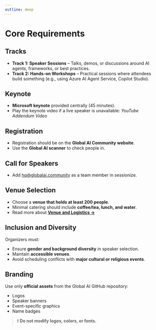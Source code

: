 ```yaml
---
outline: deep
---
```

# Core Requirements

## Tracks

- **Track 1: Speaker Sessions** – Talks, demos, or discussions around AI agents, frameworks, or best practices.  
- **Track 2: Hands-on Workshops** – Practical sessions where attendees build something (e.g., using Azure AI Agent Service, Copilot Studio).  

## Keynote

- **Microsoft keynote** provided centrally (45 minutes).  
- Play the keynote video if a live speaker is unavailable: *YouTube Addendum Video*  

## Registration

- Registration should be on the **Global AI Community website**.  
- Use the **Global AI scanner** to check people in. 

## Call for Speakers

- Add hq@globalai.community as a team member in sessionize.

## Venue Selection

- Choose a **venue that holds at least 200 people**.  
- Minimal catering should include **coffee/tea, lunch, and water**.  
- Read more about [**Venue and Logistics →** ](/agentcon/venue-logistics) 

## Inclusion and Diversity

Organizers must:

- Ensure **gender and background diversity** in speaker selection.  
- Maintain **accessible venues**.  
- Avoid scheduling conflicts with **major cultural or religious events**.  

## Branding

Use only **official assets** from the Global AI GitHub repository:

- Logos  
- Speaker banners  
- Event-specific graphics  
- Name badges  

> ❗ **Do not modify logos, colors, or fonts.**
